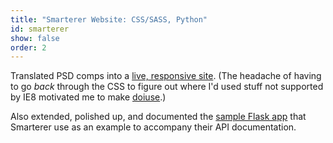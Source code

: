```yaml
---
title: "Smarterer Website: CSS/SASS, Python"
id: smarterer
show: false
order: 2
---
```


Translated PSD comps into a [live, responsive site](http://smarterer.com). 
(The headache of having to go *back* through the CSS to figure out where I'd
used stuff not supported by IE8 motivated me to make [doiuse](https://github.com/anandthakker/doiuse).)

Also extended, polished up, and documented the [sample Flask app](https://github.com/smarterer/leaderboard) that Smarterer use as an example to accompany their API documentation.
